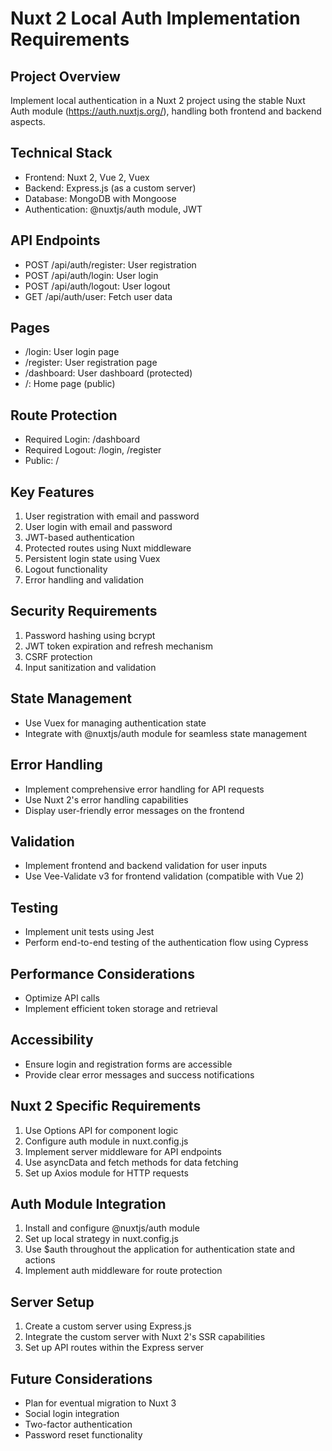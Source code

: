 # Nuxt 2 Local Auth Implementation Requirements

## Project Overview
Implement local authentication in a Nuxt 2 project using the stable Nuxt Auth module (https://auth.nuxtjs.org/), handling both frontend and backend aspects.

## Technical Stack
- Frontend: Nuxt 2, Vue 2, Vuex
- Backend: Express.js (as a custom server)
- Database: MongoDB with Mongoose
- Authentication: @nuxtjs/auth module, JWT

## API Endpoints
- POST /api/auth/register: User registration
- POST /api/auth/login: User login
- POST /api/auth/logout: User logout
- GET /api/auth/user: Fetch user data

## Pages
- /login: User login page
- /register: User registration page
- /dashboard: User dashboard (protected)
- /: Home page (public)

## Route Protection
- Required Login: /dashboard
- Required Logout: /login, /register
- Public: /

## Key Features
1. User registration with email and password
2. User login with email and password
3. JWT-based authentication
4. Protected routes using Nuxt middleware
5. Persistent login state using Vuex
6. Logout functionality
7. Error handling and validation

## Security Requirements
1. Password hashing using bcrypt
2. JWT token expiration and refresh mechanism
3. CSRF protection
4. Input sanitization and validation

## State Management
- Use Vuex for managing authentication state
- Integrate with @nuxtjs/auth module for seamless state management

## Error Handling
- Implement comprehensive error handling for API requests
- Use Nuxt 2's error handling capabilities
- Display user-friendly error messages on the frontend

## Validation
- Implement frontend and backend validation for user inputs
- Use Vee-Validate v3 for frontend validation (compatible with Vue 2)

## Testing
- Implement unit tests using Jest
- Perform end-to-end testing of the authentication flow using Cypress

## Performance Considerations
- Optimize API calls
- Implement efficient token storage and retrieval

## Accessibility
- Ensure login and registration forms are accessible
- Provide clear error messages and success notifications

## Nuxt 2 Specific Requirements
1. Use Options API for component logic
2. Configure auth module in nuxt.config.js
3. Implement server middleware for API endpoints
4. Use asyncData and fetch methods for data fetching
5. Set up Axios module for HTTP requests

## Auth Module Integration
1. Install and configure @nuxtjs/auth module
2. Set up local strategy in nuxt.config.js
3. Use $auth throughout the application for authentication state and actions
4. Implement auth middleware for route protection

## Server Setup
1. Create a custom server using Express.js
2. Integrate the custom server with Nuxt 2's SSR capabilities
3. Set up API routes within the Express server

## Future Considerations
- Plan for eventual migration to Nuxt 3
- Social login integration
- Two-factor authentication
- Password reset functionality

